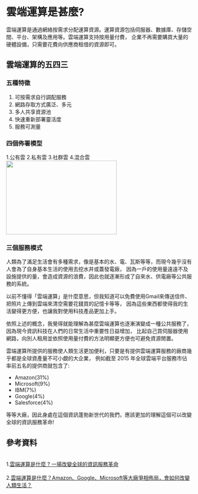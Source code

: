 # 雲端運算是甚麼?
雲端運算是通過網絡按需求分配運算資源。運算資源包括伺服器、數據庫、存儲空間、平台、架構及應用等。雲端運算支持按用量付費，
企業不再需要購買大量的硬體設備，只需要花費向供應商租借的資源即可。

## 雲端運算的五四三
### 五種特徵
1. 可按需求自行調配服務
2. 網路存取方式廣泛、多元
3. 多人共享資源池
4. 快速重新部署靈活度
5. 服務可測量
### 四個佈署模型
1.公有雲
2.私有雲
3.社群雲
4.混合雲
<img src="https://fsv.cmoney.tw/cmstatic/notes/capture/1576683/20190725113648256.JPG" width = "300" height = "200">


### 三個服務模式










人類為了滿足生活會有多種需求，像是基本的水、電、瓦斯等等，而現今幾乎沒有人會為了自身基本生活的使用去挖水井或蓋發電廠，
因為一戶的使用量遠遠不及設施提供的量，會造成資源的浪費，因此也就逐漸形成了自來水、供電廠等公共服務的系統。
<p>
  以前不懂得「雲端運算」是什麼意思，但我知道可以免費使用Gmail來傳送信件、把照片上傳到雲端來清空需要花錢買的記憶卡等等，
因為這些東西都使得我的生活變得更方便，也讓我對使用科技產品更加上手。
<p>
  依照上述的概念，我覺得就能理解為甚麼雲端運算也逐漸演變成一種公共服務了，因為現今資訊科技在人們的日常生活中重要性日益增加，
比起自己買伺服器使用網路，向別人租用並依照使用量付費的方法明顯更方便也可避免資源閒置。
<p>
  雲端運算所提供的服務使人類生活更加便利，只要是有提供雲端運算服務的廠商幾乎都是全球資產量不可小覷的大企業，
例如截至 2015 年全球雲端平台服務市佔率前五名的提供商就包含了:
<ul>
<li>Amazon(31%)</li>
<li>Microsoft(9%)</li>
<li>IBM(7%)</li>
<li>Google(4%)</li>
<li>Salesforce(4%)</li>
</ul>

等等大廠，因此身處在這個資訊蓬勃新世代的我們，應該更加的理解這個可以改變全球的資訊服務革命!

## 參考資料
<br>1.<a href="https://www.ecloudture.com/cloud-computing-information-service-revelution/">雲端運算是什麼 ? 一場改變全球的資訊服務革命</a></br>
<br>2.<a href="https://www.inside.com.tw/feature/ai/9730-cloud-computing">雲端運算是什麼？Amazon、Google、Microsoft等大廠爭相佈局，會如何改變人類生活？</a></br>
